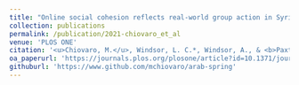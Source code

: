 ```yaml
---
title: "Online social cohesion reflects real-world group action in Syria during the Arab Spring"
collection: publications
permalink: /publication/2021-chiovaro_et_al
venue: 'PLOS ONE'
citation: '<u>Chiovaro, M.</u>, Windsor, L. C.*, Windsor, A., & <b>Paxton, A.</b>* (2021). Online social cohesion reflects real-world group action in Syria during the Arab Spring. <i>PLOS ONE</i>, <i>16</i>(7), e0254087. doi: 10.1371/journal.pone.0254087'
oa_paperurl: 'https://journals.plos.org/plosone/article?id=10.1371/journal.pone.0254087'
githuburl: 'https://www.github.com/mchiovaro/arab-spring'
---
```

